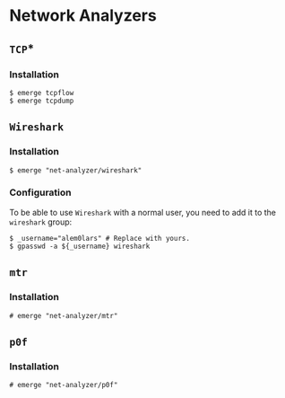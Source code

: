 # Network Analyzers

## `TCP`*

### Installation

```ShellSession
$ emerge tcpflow
$ emerge tcpdump
```

## `Wireshark`

### Installation

```ShellSession
$ emerge "net-analyzer/wireshark"
```

### Configuration

To be able to use `Wireshark` with a normal user, you need to add it to the `wireshark` group:

```ShellSession
$ _username="alem0lars" # Replace with yours.
$ gpasswd -a ${_username} wireshark
```

## `mtr`

### Installation

```ShellSession
# emerge "net-analyzer/mtr"
```

## `p0f`

### Installation

```ShellSession
# emerge "net-analyzer/p0f"
```
